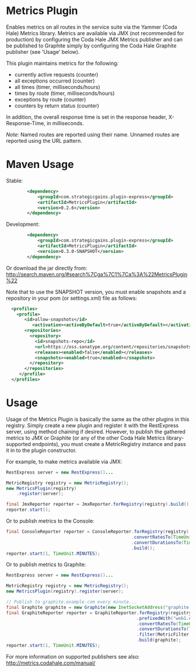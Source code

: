 Metrics Plugin
==============

Enables metrics on all routes in the service suite via the Yammer (Coda Hale) Metrics library.  Metrics are available
via JMX (not recommended for production) by configuring the Coda Hale JMX Metrics publisher and can be published to
Graphite simply by configuring the Coda Hale Graphite publisher (see 'Usage' below).

This plugin maintains metrics for the following:
* currently active requests (counter)
* all exceptions occurred (counter)
* all times (timer, milliseconds/hours)
* times by route (timer, milliseconds/hours)
* exceptions by route (counter)
* counters by return status (counter)

In addition, the overall response time is set in the response header, X-Response-Time, in milliseconds.

*Note:* Named routes are reported using their name.  Unnamed routes are reported using the URL pattern.

Maven Usage
===========
Stable:
```xml
		<dependency>
			<groupId>com.strategicgains.plugin-express</groupId>
			<artifactId>MetricsPlugin</artifactId>
			<version>0.2.6</version>
		</dependency>
```
Development:
```xml
		<dependency>
			<groupId>com.strategicgains.plugin-express</groupId>
			<artifactId>MetricsPlugin</artifactId>
			<version>0.3.0-SNAPSHOT</version>
		</dependency>
```
Or download the jar directly from: 
http://search.maven.org/#search%7Cga%7C1%7Ca%3A%22MetricsPlugin%22

Note that to use the SNAPSHOT version, you must enable snapshots and a repository in your pom (or settings.xml) file as follows:
```xml
  <profiles>
    <profile>
       <id>allow-snapshots</id>
          <activation><activeByDefault>true</activeByDefault></activation>
       <repositories>
         <repository>
           <id>snapshots-repo</id>
           <url>https://oss.sonatype.org/content/repositories/snapshots</url>
           <releases><enabled>false</enabled></releases>
           <snapshots><enabled>true</enabled></snapshots>
         </repository>
       </repositories>
     </profile>
  </profiles>
```

Usage
=====

Usage of the Metrics Plugin is basically the same as the other plugins in this registry.
Simply create a new plugin and register it with the RestExpress server, using method
chaining if desired.  However, to publish the gathered metrics to JMX or Graphite (or any
of the other Coda Hale Metrics library-supported endpoints), you must create a
MetricRegistry instance and pass it in to the plugin constructor.

For example, to make metrics available via JMX:
```java
RestExpress server = new RestExpress()...

MetricRegistry registry = new MetricRegistry();
new MetricsPlugin(registry)
	.register(server);

final JmxReporter reporter = JmxReporter.forRegistry(registry).build();
reporter.start();
```
Or to publish metrics to the Console:
```java
final ConsoleReporter reporter = ConsoleReporter.forRegistry(registry)
                                                .convertRatesTo(TimeUnit.SECONDS)
                                                .convertDurationsTo(TimeUnit.MILLISECONDS)
                                                .build();
reporter.start(1, TimeUnit.MINUTES);
```
Or to publish metrics to Graphite:
```java
RestExpress server = new RestExpress()...

MetricRegistry registry = new MetricRegistry();
new MetricsPlugin(registry).register(server);

// Publish to graphite.example.com every minute...
final Graphite graphite = new Graphite(new InetSocketAddress("graphite.example.com", 2003));
final GraphiteReporter reporter = GraphiteReporter.forRegistry(registry)
                                                  .prefixedWith("web1.example.com")
                                                  .convertRatesTo(TimeUnit.SECONDS)
                                                  .convertDurationsTo(TimeUnit.MILLISECONDS)
                                                  .filter(MetricFilter.ALL)
                                                  .build(graphite);
reporter.start(1, TimeUnit.MINUTES);
```

For more information on supported publishers see also: http://metrics.codahale.com/manual/
